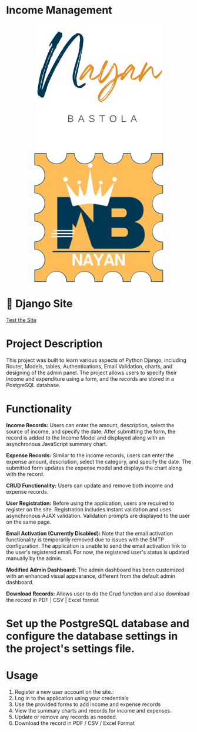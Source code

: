 # Income Management
<p align="center">
  <img src="https://raw.githubusercontent.com/GM-Frost/Frosty-Inv-Management/master/Images/App-Logo-Main.png" width="350" title="hover text">
  <img src="https://raw.githubusercontent.com/GM-Frost/Frosty-Inv-Management/master/Images/App-Icon.png" width="350" alt="accessibility text">
</p>

# 🔗 Django Site
<a href ="#" target="_blank">Test the Site </a>

# Project Description
This project was built to learn various aspects of Python Django, including Router, Models, tables, Authentications, Email Validation, charts, and designing of the admin panel. The project allows users to specify their income and expenditure using a form, and the records are stored in a PostgreSQL database.

# Functionality

**Income Records:** Users can enter the amount, description, select the source of income, and specify the date. After submitting the form, the record is added to the Income Model and displayed along with an asynchronous JavaScript summary chart.

**Expense Records:** Similar to the income records, users can enter the expense amount, description, select the category, and specify the date. The submitted form updates the expense model and displays the chart along with the record.

**CRUD Functionality:** Users can update and remove both income and expense records.

**User Registration:** Before using the application, users are required to register on the site. Registration includes instant validation and uses asynchronous AJAX validation. Validation prompts are displayed to the user on the same page.

**Email Activation (Currently Disabled):** Note that the email activation functionality is temporarily removed due to issues with the SMTP configuration. The application is unable to send the email activation link to the user's registered email. For now, the registered user's status is updated manually by the admin.

**Modified Admin Dashboard:** The admin dashboard has been customized with an enhanced visual appearance, different from the default admin dashboard.

**Download Records:** Allows user to do the Crud function and also download the record in PDF | CSV | Excel format

# Set up the PostgreSQL database and configure the database settings in the project's settings file.

# Usage
1) Register a new user account on the site.:
2) Log in to the application using your credentials
3) Use the provided forms to add income and expense records
4) View the summary charts and records for income and expenses.
5) Update or remove any records as needed.
6) Download the record in PDF / CSV / Excel Format
